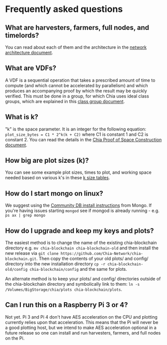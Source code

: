 # Frequently asked questions
## What are harvesters, farmers, full nodes, and timelords?

You can read about each of them and the architecture in the [network architecture document](https://github.com/Chia-Network/chia-blockchain/blob/master/docs/3-chia-network-architecture.md).

## What are VDFs?

A VDF is a sequential operation that takes a prescribed amount of time to compute (and which
cannot be accelerated by parallelism) and which produces an accompanying proof by which the
result may be quickly verified. This must be done in a group, for which Chia uses ideal class groups, which are explained in this [class group document](https://github.com/Chia-Network/oldvdf-competition/blob/master/classgroups.pdf).

## What is k?

"k" is the space parameter. It is an integer for the following equation: `plot_size_bytes = C1 * 2^k(k + C2)` where C1 is constant 1 and C2 is constant 2. You can  read the details in the [Chia Proof of Space Construction document](https://www.chia.net/assets/proof_of_space.pdf).

## How big are plot sizes (k)?

You can see some example plot sizes, times to plot, and working space needed based on various k's in these [k size tables](https://github.com/Chia-Network/chia-blockchain/wiki/k-sizes).

## How do I start mongo on linux? 

We suggest using the [Community DB install instructions](https://docs.mongodb.com/manual/administration/install-on-linux/) from Mongo. If you're having issues starting `mongod` see if mongod is already running - e.g. `ps ax | grep mongo`

## How do I upgrade and keep my keys and plots?

The easiest method is to change the name of the existing chia-blockchain directory e.g. `mv chia-blockchain chia-blockchain-old` and then install the new release via `git clone https://github.com/Chia-Network/chia-blockchain.git`. Then copy the contents of your old plots/ and config/ directory into the new installation directory `cp -r chia-blockchain-old/config chia-blockchain/config` and the same for plots. 

An alternate method is to keep your plots/ and config/ directories outside of the chia-blockchain directory and symbolically link to them: `ln -s /Volumes/BigStorage/chia/plots chia-blockchain/plots`.

## Can I run this on a Raspberry Pi 3 or 4?

Not yet. Pi 3 and Pi 4 don't have AES acceleration on the CPU and plotting currently relies upon that acceleration. This means that the Pi will never be a good plotting host, but we intend to make AES acceleration optional in a future release so one can install and run harvesters, farmers, and full nodes on the Pi.
